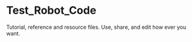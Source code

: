 Test_Robot_Code
===============
Tutorial, reference and resource files. Use, share, and edit how ever you want.
